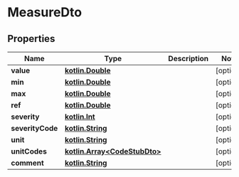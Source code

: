 # MeasureDto

## Properties
Name | Type | Description | Notes
------------ | ------------- | ------------- | -------------
**value** | [**kotlin.Double**](.md) |  |  [optional]
**min** | [**kotlin.Double**](.md) |  |  [optional]
**max** | [**kotlin.Double**](.md) |  |  [optional]
**ref** | [**kotlin.Double**](.md) |  |  [optional]
**severity** | [**kotlin.Int**](.md) |  |  [optional]
**severityCode** | [**kotlin.String**](.md) |  |  [optional]
**unit** | [**kotlin.String**](.md) |  |  [optional]
**unitCodes** | [**kotlin.Array&lt;CodeStubDto&gt;**](CodeStubDto.md) |  |  [optional]
**comment** | [**kotlin.String**](.md) |  |  [optional]
